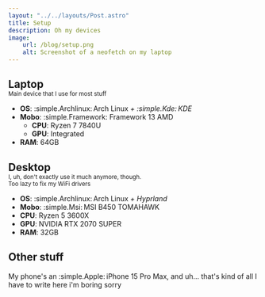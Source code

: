 ```yaml
---
layout: "../../layouts/Post.astro"
title: Setup
description: Oh my devices
image:
    url: /blog/setup.png
    alt: Screenshot of a neofetch on my laptop
---
```

<h2 style="margin-bottom: 0;">Laptop</h2>
<p style="margin-top: 0;"><small>Main device that I use for most stuff</small></p>

- **OS**: :simple.Archlinux:&thinsp;Arch Linux *+ :simple.Kde:&thinsp;KDE*
- **Mobo**: :simple.Framework: Framework 13 AMD
    - **CPU**: Ryzen 7 7840U
    - **GPU**: Integrated
- **RAM**: 64GB

<h2 style="margin-bottom: 0;">Desktop</h2>
<p style="margin-top: 0;"><small>I, uh, don't exactly use it much anymore, though.<br>Too lazy to fix my WiFi drivers</small></p>

- **OS**: :simple.Archlinux:&thinsp;Arch Linux *+ Hyprland*
- **Mobo**: :simple.Msi:&thinsp;MSI B450 TOMAHAWK
- **CPU**: Ryzen 5 3600X
- **GPU**: NVIDIA RTX 2070 SUPER
- **RAM**: 32GB

## Other stuff

My phone's an :simple.Apple:&thinsp;iPhone 15 Pro Max, and uh... that's kind of all I have to write here i'm boring sorry